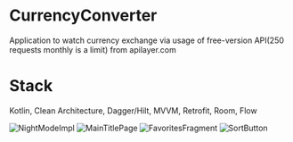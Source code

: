 # CurrencyConverter

Application to watch currency exchange via usage of free-version API(250 requests monthly is a limit) from apilayer.com

# Stack

Kotlin, Clean Architecture, Dagger/Hilt, MVVM, Retrofit, Room, Flow



![NightModeImpl](https://user-images.githubusercontent.com/19766236/187914592-732fe2a5-78ce-47b6-a73b-e190d31c1c0f.jpg)
![MainTitlePage](https://user-images.githubusercontent.com/19766236/187914581-d74b5860-67ae-4dbb-9f52-66f856be8a6a.jpg)
![FavoritesFragment](https://user-images.githubusercontent.com/19766236/187914601-040e9d45-18f1-4fcf-abef-a908ea5eab4c.jpg)
![SortButton](https://user-images.githubusercontent.com/19766236/187914617-e97104e1-2371-41ab-9359-2e5b6cad453a.jpg)
